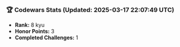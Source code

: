 ### 🏆 Codewars Stats (Updated: 2025-03-17 22:07:49 UTC)

- **Rank:** 8 kyu
- **Honor Points:** 3
- **Completed Challenges:** 1
